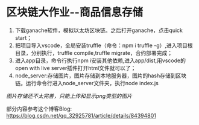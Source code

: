 # 区块链大作业--商品信息存储

1. 下载ganache软件，模拟以太坊区块链。之后打开ganache，点击quick start；
2. 把项目导入vscode，全局安装truffle（命令：npm i truffle -g）,进入项目根目录，分别执行，truffle compile,truffle migrate，合约部署完成；
3. 进入app目录，命令行执行npm i安装其他依赖,进入app/dist,用vscode的open with live server插件打开html文件就可以了；
4. node_server:存储图片，图片存储到本地服务器，图片的hash存储到区块链。运行命令行进入node_server文件夹，执行node index.js

*图片存储还不太完善，只能上传和显示png类型的图片*

 部分内容参考这个博客Blog: https://blog.csdn.net/qq_32925781/article/details/84394801
